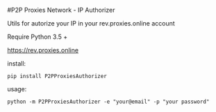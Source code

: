 #P2P Proxies Network - IP Authorizer

Utils for autorize your IP in your rev.proxies.online account

Require Python 3.5 +

https://rev.proxies.online

install:
```
pip install P2PProxiesAuthorizer
```

usage:
```
python -m P2PProxiesAuthorizer -e "your@email" -p "your password" 
```
